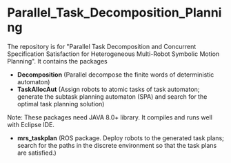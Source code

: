# Parallel_Task_Decomposition_Planning

The repository is for "Parallel Task Decomposition and Concurrent Specification Satisfaction for Heterogeneous Multi-Robot Symbolic Motion Planning". It contains the packages 
- **Decomposition** (Parallel decompose the finite words of deterministic automaton)
- **TaskAllocAut** (Assign robots to atomic tasks of task automaton; generate the subtask planning automaton (SPA) and search for the optimal task planning solution)

Note: These packages need JAVA 8.0+ library. It compiles and runs well with Eclipse IDE. 

- **mrs_taskplan** (ROS package. Deploy robots to the generated task plans; search for the paths in the discrete environment so that the task plans are satisfied.)
